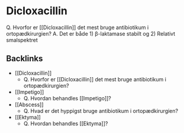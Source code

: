 # Dicloxacillin
Q. Hvorfor er [[Dicloxacillin]] det mest bruge antibiotikum i ortopædkirurgien?
A. Det er både 1) β-laktamase stabilt og 2) Relativt smalspektret

## Backlinks
* [[Dicloxacillin]]
	* Q. Hvorfor er [[Dicloxacillin]] det mest bruge antibiotikum i ortopædkirurgien?
* [[Impetigo]]
	* Q. Hvordan behandles [[Impetigo]]? 
* [[Abscess]]
	* Q. Hvad er det hyppigst bruge antibiotikum i ortopædkirurgien?
* [[Ektyma]]
	* Q. Hvordan behandles [[Ektyma]]?

<!-- #anki/tag/med/gp #anki/deck/Medicine #anki/tag/med/Infectious #anki/tag/med/Orto -->

<!-- {BearID:5BFC0756-5A76-4D3D-AF09-40CBA08F3D1B-43570-000052800728C63F} -->
